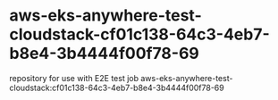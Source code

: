 # aws-eks-anywhere-test-cloudstack-cf01c138-64c3-4eb7-b8e4-3b4444f00f78-69
repository for use with E2E test job aws-eks-anywhere-test-cloudstack:cf01c138-64c3-4eb7-b8e4-3b4444f00f78-69
